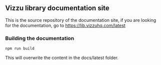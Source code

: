 ## Vizzu library documentation site

This is the source repository of the documentation site, if you are looking
for the documentation, go to https://lib.vizzuhq.com/latest

### Building the documentation

```shell
npm run build
```

This will overwrite the content in the docs/latest folder.
